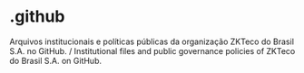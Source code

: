 # .github
Arquivos institucionais e políticas públicas da organização ZKTeco do Brasil S.A. no GitHub. / Institutional files and public governance policies of ZKTeco do Brasil S.A. on GitHub.

